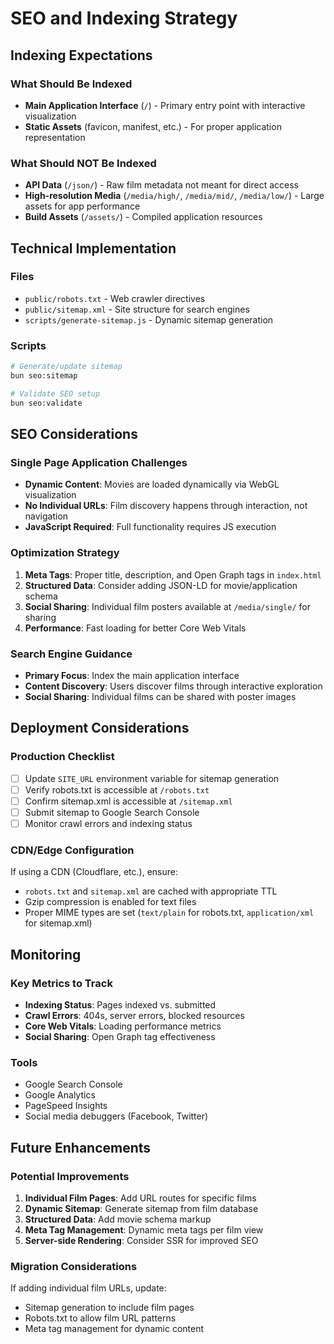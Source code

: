 # SEO and Indexing Strategy

## Indexing Expectations

### What Should Be Indexed
- **Main Application Interface** (`/`) - Primary entry point with interactive visualization
- **Static Assets** (favicon, manifest, etc.) - For proper application representation

### What Should NOT Be Indexed
- **API Data** (`/json/`) - Raw film metadata not meant for direct access
- **High-resolution Media** (`/media/high/`, `/media/mid/`, `/media/low/`) - Large assets for app performance
- **Build Assets** (`/assets/`) - Compiled application resources

## Technical Implementation

### Files
- `public/robots.txt` - Web crawler directives
- `public/sitemap.xml` - Site structure for search engines  
- `scripts/generate-sitemap.js` - Dynamic sitemap generation

### Scripts
```bash
# Generate/update sitemap
bun seo:sitemap

# Validate SEO setup
bun seo:validate
```

## SEO Considerations

### Single Page Application Challenges
- **Dynamic Content**: Movies are loaded dynamically via WebGL visualization
- **No Individual URLs**: Film discovery happens through interaction, not navigation
- **JavaScript Required**: Full functionality requires JS execution

### Optimization Strategy
1. **Meta Tags**: Proper title, description, and Open Graph tags in `index.html`
2. **Structured Data**: Consider adding JSON-LD for movie/application schema
3. **Social Sharing**: Individual film posters available at `/media/single/` for sharing
4. **Performance**: Fast loading for better Core Web Vitals

### Search Engine Guidance
- **Primary Focus**: Index the main application interface
- **Content Discovery**: Users discover films through interactive exploration
- **Social Sharing**: Individual films can be shared with poster images

## Deployment Considerations

### Production Checklist
- [ ] Update `SITE_URL` environment variable for sitemap generation
- [ ] Verify robots.txt is accessible at `/robots.txt`
- [ ] Confirm sitemap.xml is accessible at `/sitemap.xml`
- [ ] Submit sitemap to Google Search Console
- [ ] Monitor crawl errors and indexing status

### CDN/Edge Configuration
If using a CDN (Cloudflare, etc.), ensure:
- `robots.txt` and `sitemap.xml` are cached with appropriate TTL
- Gzip compression is enabled for text files
- Proper MIME types are set (`text/plain` for robots.txt, `application/xml` for sitemap.xml)

## Monitoring

### Key Metrics to Track
- **Indexing Status**: Pages indexed vs. submitted
- **Crawl Errors**: 404s, server errors, blocked resources
- **Core Web Vitals**: Loading performance metrics
- **Social Sharing**: Open Graph tag effectiveness

### Tools
- Google Search Console
- Google Analytics
- PageSpeed Insights
- Social media debuggers (Facebook, Twitter)

## Future Enhancements

### Potential Improvements
1. **Individual Film Pages**: Add URL routes for specific films
2. **Dynamic Sitemap**: Generate sitemap from film database
3. **Structured Data**: Add movie schema markup
4. **Meta Tag Management**: Dynamic meta tags per film view
5. **Server-side Rendering**: Consider SSR for improved SEO

### Migration Considerations
If adding individual film URLs, update:
- Sitemap generation to include film pages
- Robots.txt to allow film URL patterns
- Meta tag management for dynamic content
